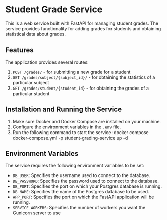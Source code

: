 # Student Grade Service

This is a web service built with FastAPI for managing student grades. The service provides functionality for adding grades for students and obtaining statistical data about grades.

## Features

The application provides several routes:

1. `POST /grades/` - for submitting a new grade for a student
2. `GET /grades/subject/{subject_id}/` - for obtaining the statistics of a particular subject
3. `GET /grades/student/{student_id}` - for obtaining the grades of a particular student

## Installation and Running the Service

1. Make sure Docker and Docker Compose are installed on your machine.
2. Configure the environment variables in the `.env` file.
3. Run the following command to start the service: docker compose docker-compose.yml -p student-grading-service up -d

## Environment Variables

The service requires the following environment variables to be set:

- `DB_USER`: Specifies the username used to connect to the database.
- `DB_PASSWORD`: Specifies the password used to connect to the database.
- `DB_PORT`: Specifies  the port on which your Postgres database is running.
- `DB_NAME`: Specifies the name of the Postgres database to be used.
- `APP_PORT`: Specifies the port on which the FastAPI application will be running.
- `SERVICE_WORKERS`: Specifies the number of workers you want the Gunicorn server to use